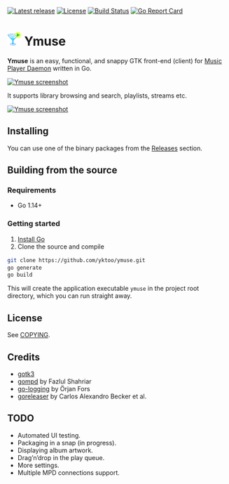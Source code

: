 [![Latest release](https://img.shields.io/github/v/release/yktoo/ymuse.svg)](https://github.com/yktoo/ymuse/releases/latest)
[![License](https://img.shields.io/github/license/yktoo/ymuse.svg)](COPYING)
[![Build Status](https://travis-ci.org/yktoo/ymuse.svg?branch=master)](https://travis-ci.org/yktoo/ymuse)
[![Go Report Card](https://goreportcard.com/badge/github.com/yktoo/ymuse)](https://goreportcard.com/report/github.com/yktoo/ymuse)

# ![Ymuse icon](resources/icons/hicolor/32x32/apps/ymuse.png) Ymuse

**Ymuse** is an easy, functional, and snappy GTK front-end (client) for [Music Player Daemon](https://www.musicpd.org/) written in Go.

[![Ymuse screenshot](https://res.cloudinary.com/yktoo/image/upload/blog/jskaqgrbxzjyi7ofxetn.png)](https://res.cloudinary.com/yktoo/image/upload/blog/jskaqgrbxzjyi7ofxetn.png)

It supports library browsing and search, playlists, streams etc.

[![Ymuse screenshot](https://res.cloudinary.com/yktoo/image/upload/blog/zqu4ugqg0bvlh2hvajst.png)](https://res.cloudinary.com/yktoo/image/upload/blog/zqu4ugqg0bvlh2hvajst.png)

## Installing

You can use one of the binary packages from the [Releases](https://github.com/yktoo/ymuse/releases) section.

## Building from the source

### Requirements

* Go 1.14+

### Getting started

1. [Install Go](https://golang.org/doc/install)
2. Clone the source and compile
```bash
git clone https://github.com/yktoo/ymuse.git
go generate
go build
```

This will create the application executable `ymuse` in the project root directory, which you can run straight away.

## License

See [COPYING](COPYING).

## Credits

* [gotk3](https://github.com/gotk3/gotk3)
* [gompd](https://github.com/fhs/gompd) by Fazlul Shahriar
* [go-logging](https://github.com/op/go-logging) by Örjan Fors
* [goreleaser](https://goreleaser.com/) by Carlos Alexandro Becker et al.

## TODO

* Automated UI testing.
* Packaging in a snap (in progress).
* Displaying album artwork.
* Drag’n’drop in the play queue.
* More settings.
* Multiple MPD connections support.
